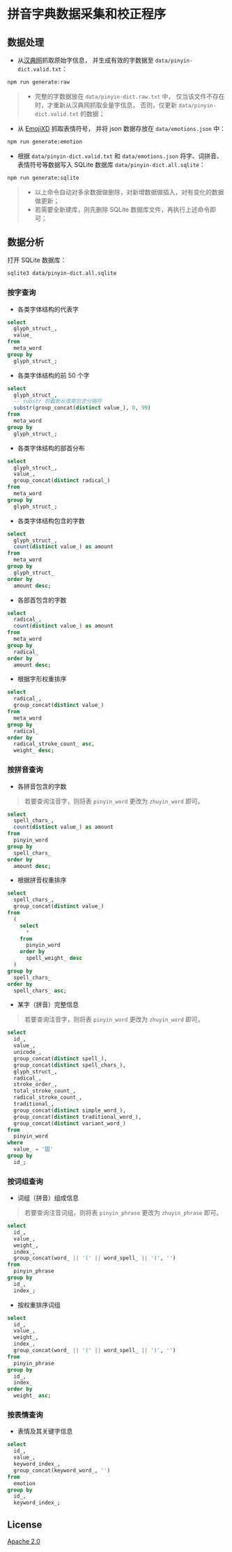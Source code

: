 拼音字典数据采集和校正程序
=========================

## 数据处理

- 从[汉典网](https://www.zdic.net)抓取原始字信息，
  并生成有效的字数据至 `data/pinyin-dict.valid.txt`：

```bash
npm run generate:raw
```

> - 完整的字数据放在 `data/pinyin-dict.raw.txt` 中，
>   仅当该文件不存在时，才重新从汉典网抓取全量字信息，
>   否则，仅更新 `data/pinyin-dict.valid.txt` 的数据；

- 从 [EmojiXD](https://emojixd.com/) 抓取表情符号，
  并将 json 数据存放在 `data/emotions.json` 中：

```bash
npm run generate:emotion
```

- 根据 `data/pinyin-dict.valid.txt` 和 `data/emotions.json`
  将字、词拼音、表情符号等数据写入 SQLite 数据库
  `data/pinyin-dict.all.sqlite`：

```bash
npm run generate:sqlite
```

> - 以上命令自动对多余数据做删除，对新增数据做插入，对有变化的数据做更新；
> - 若需要全新建库，则先删除 SQLite 数据库文件，再执行上述命令即可；

## 数据分析

打开 SQLite 数据库：

```bash
sqlite3 data/pinyin-dict.all.sqlite
```

### 按字查询

- 各类字体结构的代表字

```sql
select
  glyph_struct_,
  value_
from
  meta_word
group by
  glyph_struct_;
```

- 各类字体结构的前 50 个字

```sql
select
  glyph_struct_,
  -- substr 的截断长度需包含分隔符
  substr(group_concat(distinct value_), 0, 99)
from
  meta_word
group by
  glyph_struct_;
```

- 各类字体结构的部首分布

```sql
select
  glyph_struct_,
  value_,
  group_concat(distinct radical_)
from
  meta_word
group by
  glyph_struct_;
```

- 各类字体结构包含的字数

```sql
select
  glyph_struct_,
  count(distinct value_) as amount
from
  meta_word
group by
  glyph_struct_
order by
  amount desc;
```

- 各部首包含的字数

```sql
select
  radical_,
  count(distinct value_) as amount
from
  meta_word
group by
  radical_
order by
  amount desc;
```

- 根据字形权重排序

```sql
select
  radical_,
  group_concat(distinct value_)
from
  meta_word
group by
  radical_
order by
  radical_stroke_count_ asc,
  weight_ desc;
```

### 按拼音查询

- 各拼音包含的字数

> 若要查询注音字，则将表 `pinyin_word` 更改为 `zhuyin_word` 即可。

```sql
select
  spell_chars_,
  count(distinct value_) as amount
from
  pinyin_word
group by
  spell_chars_
order by
  amount desc;
```

- 根据拼音权重排序

```sql
select
  spell_chars_,
  group_concat(distinct value_)
from
  (
    select
      *
    from
      pinyin_word
    order by
      spell_weight_ desc
  )
group by
  spell_chars_
order by
  spell_chars_ asc;
```

- 某字（拼音）完整信息

> 若要查询注音字，则将表 `pinyin_word` 更改为 `zhuyin_word` 即可。

```sql
select
  id_,
  value_,
  unicode_,
  group_concat(distinct spell_),
  group_concat(distinct spell_chars_),
  glyph_struct_,
  radical_,
  stroke_order_,
  total_stroke_count_,
  radical_stroke_count_,
  traditional_,
  group_concat(distinct simple_word_),
  group_concat(distinct traditional_word_),
  group_concat(distinct variant_word_)
from
  pinyin_word
where
  value_ = '国'
group by
  id_;
```

### 按词组查询

- 词组（拼音）组成信息

> 若要查询注音词组，则将表 `pinyin_phrase` 更改为 `zhuyin_phrase` 即可。

```sql
select
  id_,
  value_,
  weight_,
  index_,
  group_concat(word_ || '(' || word_spell_ || ')', '')
from
  pinyin_phrase
group by
  id_,
  index_;
```

- 按权重排序词组

```sql
select
  id_,
  value_,
  weight_,
  index_,
  group_concat(word_ || '(' || word_spell_ || ')', '')
from
  pinyin_phrase
group by
  id_,
  index_
order by
  weight_ asc;
```

### 按表情查询

- 表情及其关键字信息

```sql
select
  id_,
  value_,
  keyword_index_,
  group_concat(keyword_word_, '')
from
  emotion
group by
  id_,
  keyword_index_;
```

## License

[Apache 2.0](https://www.apache.org/licenses/LICENSE-2.0)
